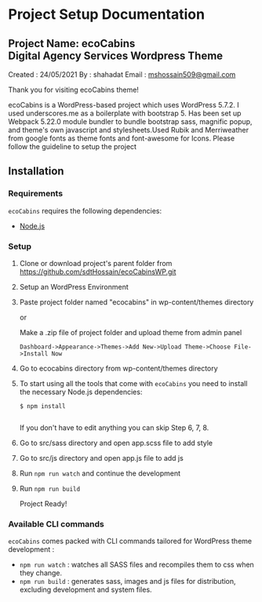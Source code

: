 
  Project Setup Documentation
===============================


Project Name: ecoCabins  
Digital Agency Services Wordpress Theme
-------------------------------------------

Created : 24/05/2021
By : shahadat
Email : mshossain509@gmail.com

Thank you for visiting ecoCabins theme!

ecoCabins is a WordPress-based project which uses WordPress 5.7.2.
I used underscores.me as a boilerplate with bootstrap 5. Has been set up Webpack 5.22.0 module bundler
to bundle bootstrap sass, magnific popup, and theme's own javascript and stylesheets.Used Rubik and Merriweather
from google fonts as theme fonts and font-awesome for Icons. Please follow the guideline to setup the project



Installation
---------------

### Requirements

`ecoCabins` requires the following dependencies:

- [Node.js](https://nodejs.org/)


### Setup

1. Clone or download project's parent folder from https://github.com/sdtHossain/ecoCabinsWP.git

2. Setup an WordPress Environment

3. Paste project folder named "ecocabins" in wp-content/themes directory

   or

   Make a .zip file of project folder and upload theme from admin panel
	
   ```
   Dashboard->Appearance->Themes->Add New->Upload Theme->Choose File->Install Now
   
   ```

4. Go to ecocabins directory from wp-content/themes directory

5. To start using all the tools that come with `ecoCabins`  you need to install the necessary Node.js dependencies:

   ```
   $ npm install
  
   ```

   If you don't have to edit anything you can skip Step 6, 7, 8.


6. Go to src/sass directory and open app.scss file to add style

7. Go to src/js directory and open app.js file to add js

8. Run `npm run watch` and continue the development

9. Run `npm run build`

   Project Ready!



### Available CLI commands

   `ecoCabins` comes packed with CLI commands tailored for WordPress theme development :

   - `npm run watch` : watches all SASS files and recompiles them to css when they change.
   - `npm run build` : generates sass, images and js files for distribution, excluding development and system files.